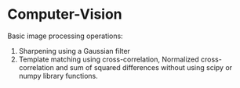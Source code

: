 # Computer-Vision
Basic image processing operations: 
1. Sharpening using a Gaussian filter
2. Template matching using cross-correlation, Normalized cross-correlation and sum of squared differences without using scipy or numpy library functions.
